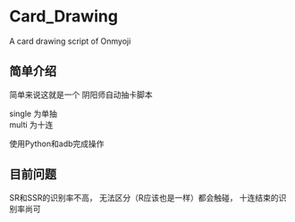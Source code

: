 # Card_Drawing

A card drawing script of Onmyoji

## 简单介绍

简单来说这就是一个
阴阳师自动抽卡脚本

single 为单抽  
multi 为十连

使用Python和adb完成操作

## 目前问题
SR和SSR的识别率不高，
无法区分（R应该也是一样）都会触碰，
十连结束的识别率尚可
